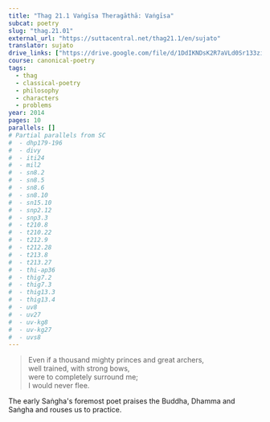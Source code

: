 ```yaml
---
title: "Thag 21.1 Vaṅgīsa Theragāthā: Vaṅgīsa"
subcat: poetry
slug: "thag.21.01"
external_url: "https://suttacentral.net/thag21.1/en/sujato"
translator: sujato
drive_links: ["https://drive.google.com/file/d/1DdIKNDsK2R7aVLd0Sr133zioPmDnpghe/view?usp=drivesdk"]
course: canonical-poetry
tags:
  - thag
  - classical-poetry
  - philosophy
  - characters
  - problems
year: 2014
pages: 10
parallels: []
# Partial parallels from SC
#  - dhp179-196
#  - divy
#  - iti24
#  - mil2
#  - sn8.2
#  - sn8.5
#  - sn8.6
#  - sn8.10
#  - sn15.10
#  - snp2.12
#  - snp3.3
#  - t210.8
#  - t210.22
#  - t212.9
#  - t212.28
#  - t213.8
#  - t213.27
#  - thi-ap36
#  - thig7.2
#  - thig7.3
#  - thig13.3
#  - thig13.4
#  - uv8
#  - uv27
#  - uv-kg8
#  - uv-kg27
#  - uvs8
---
```


> Even if a thousand mighty princes and great archers,  
well trained, with strong bows,  
were to completely surround me;  
I would never flee.

The early Saṅgha's foremost poet praises the Buddha, Dhamma and Saṅgha and rouses us to practice.

